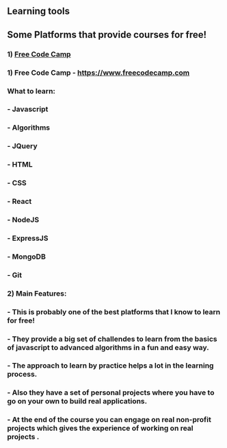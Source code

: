 ## Learning tools
## Some Platforms that provide courses for free!

### 1) [Free Code Camp](#freecodecamp)

### 1) <a name="freecodecamp">Free Code Camp - https://www.freecodecamp.com</a>
### What to learn:
### - Javascript
### - Algorithms
### - JQuery
### - HTML
### - CSS
### - React
### - NodeJS
### - ExpressJS
### - MongoDB
### - Git

### 2) Main Features:
### - This is probably one of the best platforms that I know to learn for free!
### - They provide a big set of challendes to learn from the basics of javascript to advanced algorithms in a fun and easy way.
### - The approach to learn by practice helps a lot in the learning process.
### - Also they have a set of personal projects where you have to go on your own to build real applications. 
### - At the end of the course you can engage on real non-profit projects which gives the experience of working on real projects   .
